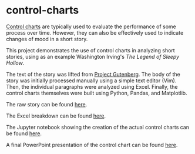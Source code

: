 # control-charts
[Control charts](https://en.wikipedia.org/wiki/Control_chart) are typically used to evaluate the performance of some process over time.  However, they can also be effectively used to indicate changes of mood in a short story.

This project demonstrates the use of control charts in analyzing short stories, using as an example Washington Irving's _The Legend of Sleepy Hollow_.

The text of the story was lifted from [Project Gutenberg](https://www.gutenberg.org/ebooks/41).  The body of the story was initially processed manually using a simple text editor (Vim).  Then, the individual paragraphs were analyzed using Excel.  Finally, the control charts themselves were built using Python, Pandas, and Matplotlib.

The raw story can be found [here](https://github.com/peterjmartinson/control-charts/blob/dev/Texts/SleepyHollow.txt).

The Excel breakdown can be found [here](https://github.com/peterjmartinson/control-charts/blob/dev/Spreadsheets/SleepyHollowPData.xlsx).

The Jupyter notebook showing the creation of the actual control charts can be found [here](https://github.com/peterjmartinson/control-charts/blob/dev/Notebooks/SleepyHollow_Analysis.ipynb).

A final PowerPoint presentation of the control chart can be found [here](https://github.com/peterjmartinson/control-charts/blob/dev/Martinson_ControlCharts.pptx).
